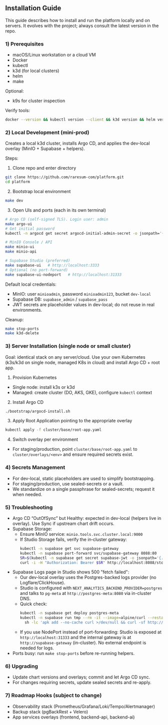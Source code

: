 ## Installation Guide

This guide describes how to install and run the platform locally and on servers. It evolves with the project; always consult the latest version in the repo.

### 1) Prerequisites

- macOS/Linux workstation or a cloud VM
- Docker
- kubectl
- k3d (for local clusters)
- helm
- make

Optional:

- k9s for cluster inspection

Verify tools:

```bash
docker --version && kubectl version --client && k3d version && helm version && make -v
```

### 2) Local Development (mini-prod)

Creates a local k3d cluster, installs Argo CD, and applies the dev-local overlay (MinIO + Supabase + helpers).

Steps:

1. Clone repo and enter directory

```bash
git clone https://github.com/raresum-com/platform.git
cd platform
```

2. Bootstrap local environment

```bash
make dev
```

3. Open UIs and ports (each in its own terminal)

```bash
# Argo CD (self‑signed TLS). Login user: admin
make argo-ui
# Get initial password
kubectl -n argocd get secret argocd-initial-admin-secret -o jsonpath='{.data.password}' | base64 -d; echo

# MinIO Console / API
make minio-ui
make minio-api

# Supabase Studio (preferred)
make supabase-ui   # http://localhost:3333
# Optional (no port-forward)
make supabase-ui-nodeport   # http://localhost:31333
```

Default local credentials:

- MinIO: user `minioadmin`, password `minioadmin123`, bucket `dev-local`
- Supabase DB: `supabase_admin` / `supabase_pass`
- JWT secrets are placeholder values in dev-local; do not reuse in real environments.

Cleanup:

```bash
make stop-ports
make k3d-delete
```

### 3) Server Installation (single node or small cluster)

Goal: identical stack on any server/cloud. Use your own Kubernetes (k3s/k3d on single node, managed K8s in cloud) and install Argo CD + root app.

1. Provision Kubernetes

- Single node: install k3s or k3d
- Managed: create cluster (DO, AKS, GKE), configure `kubectl` context

2. Install Argo CD

```bash
./bootstrap/argocd-install.sh
```

3. Apply Root Application pointing to the appropriate overlay

```bash
kubectl apply -f cluster/base/root-app.yaml
```

4. Switch overlay per environment

- For staging/production, point `cluster/base/root-app.yaml` to `cluster/overlays/<env>` and ensure required secrets exist.

### 4) Secrets Management

- For dev-local, static placeholders are used to simplify bootstrapping.
- For staging/production, use sealed-secrets or a vault.
- We standardize on a single passphrase for sealed-secrets; request it when needed.

### 5) Troubleshooting

- Argo CD “OutOfSync” but Healthy: expected in dev-local (helpers live in overlay). Use Sync if upstream chart drift occurs.
- Supabase Storage:
  - Ensure MinIO service: `minio.tools.svc.cluster.local:9000`
  - If Studio Storage fails, verify the in‑cluster gateway:
    ```bash
    kubectl -n supabase get svc supabase-gateway
    kubectl -n supabase port-forward svc/supabase-gateway 8088:80
    SR=$(kubectl -n supabase get secret supabase-jwt -o jsonpath='{.data.serviceRoleKey}' | base64 -d)
    curl -i -H "Authorization: Bearer $SR" http://localhost:8088/storage/v1/bucket
    ```
- Supabase Logs page in Studio shows 500 "fetch failed":
  - Our dev-local overlay uses the Postgres-backed logs provider (no Logflare/ClickHouse).
  - Studio is configured with `NEXT_ANALYTICS_BACKEND_PROVIDER=postgres` and talks to
    `pg-meta` at `http://postgres-meta:8080` via in-cluster DNS.
  - Quick check:
    ```bash
    kubectl -n supabase get deploy postgres-meta
    kubectl -n supabase run tmp --rm -it --image=alpine/curl --restart=Never -- \
      sh -lc 'apk add --no-cache curl >/dev/null && curl -sf http://postgres-meta:8080/healthz && echo OK'
    ```
  - If you use NodePort instead of port-forwarding: Studio is exposed at `http://localhost:31333` and the internal
    gateway is at `http://supabase-gateway` (in-cluster). No external endpoint is needed for logs.
- Ports busy: run `make stop-ports` before re-running helpers.

### 6) Upgrading

- Update chart versions and overlays; commit and let Argo CD sync.
- For changes requiring secrets, update sealed secrets and re-apply.

### 7) Roadmap Hooks (subject to change)

- Observability stack (Prometheus/Grafana/Loki/Tempo/Alertmanager)
- Backup stack (pgBackRest + Velero)
- App services overlays (frontend, backend-api, backend-ai)
